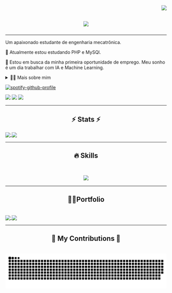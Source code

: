 <img align="right" src="https://visitor-badge.laobi.icu/badge?page_id=LopesGeovane.LopesGeovane" />

<h1 align="center">
    <img src="https://readme-typing-svg.herokuapp.com/?font=Orbitron&color=0082A6FF&size=35&center=true&vCenter=true&width=500&height=70&duration=4000&lines=Hello+World!+👋;+Eu+sou+Geovane!;" />
</h1>

<hr/>

Um apaixonado estudante de engenharia mecatrônica.

🌱 Atualmente estou estudando PHP e MySQl.

🔭 Estou em busca da minha primeira oportunidade de emprego. Meu sonho é um dia trabalhar com IA e Machine Learning.

<details>
  <summary>👨‍💻 Mais sobre mim</summary>
💬 Tenho 24 anos e atualmente moro no Brasil. Faço engenharia mecatrônica no CEFET-MG, onde continuo minha jornada em busca de conhecimento. Possuo conhecimento intermediário em inglês, com experiência em sistemas embarcados e telecomunicações, utilizando habilidades em SQL, Python, PHP, C, C++, Javascript, HTML, CSS e lógica difusa (fuzzy). Além disso, atuo na área de design, com habilidades em CorelDRAW, Photoshop e Illustrator, desenvolvendo competências essenciais como criatividade, comunicação, marketing, capacidade analítica, gestão de comunidades e mídias sociais.

⚡Toco bateria e participei de dois anos de teatro, o que contribuiu significativamente para o desenvolvimento de habilidades importantes como criatividade, comunicação, marketing, capacidade analítica, gestão de comunidades e mídias sociais. \o/
</details>

[![spotify-github-profile](https://spotify-github-profile.vercel.app/api/view?uid=g3rmanbr&cover_image=true&theme=novatorem&show_offline=false&background_color=121212&interchange=true&bar_color=53b14f&bar_color_cover=false)](https://spotify-github-profile.vercel.app/api/view?uid=g3rmanbr&redirect=true)

<div> 
  <a href="https://www.instagram.com/viniciusgeovane/" target="_blank"><img src="https://img.shields.io/badge/-Instagram-%23E4405F?style=for-the-badge&logo=instagram&logoColor=white" target="_blank"></a>
 	<a href = "mailto:geovl450al@gmail.com"><img src="https://img.shields.io/badge/Gmail-D14836?style=for-the-badge&logo=gmail&logoColor=white" target="_blank"></a>
  <a href="https://www.linkedin.com/in/geovane-lopes-3b5713242/" target="_blank"><img src="https://img.shields.io/badge/-LinkedIn-%230077B5?style=for-the-badge&logo=linkedin&logoColor=white" target="_blank"></a> 
</div>

<hr/>

<h2 align="center">⚡ Stats ⚡</h2>


<a href="https://github.com/LopesGeovane/github-readme-stats">
  <img height=200 align="center" src="https://github-readme-stats.vercel.app/api?username=LopesGeovane&show_icons=true&theme=calm_pink&include_all_commits=true&count_private=true" />
</a>
<a href="https://github.com/LopesGeovane/convoychat">
  <img height=200 align="center" src="https://github-readme-stats.vercel.app/api/top-langs?username=LopesGeovane&layout=compact&langs_count=8&card_width=320&show_icons=true&theme=calm_pink&include_all_commits=true&count_private=true" />
</a>

<!-- [![GitHub Streak](https://streak-stats.demolab.com/?user=LopesGeovane)](https://git.io/streak-stats) -->

<hr/>

<h2 align="center">🔥 Skills</h2>
<br/>

<p align="center">
  <a href="https://skillicons.dev">
    <img src="https://skillicons.dev/icons?i=git,mysql,php,js,html,css,py,c,cpp" />
  </a>
</p>

<hr/>

<h2 align="center"> 🐱‍💻Portfolio </h2>
<br/>

<a href="https://github.com/LopesGeovane/github-readme-stats">
  <img align="center" src="https://github-readme-stats.vercel.app/api/pin/?username=LopesGeovane&repo=MeuPortifolio&theme=calm_pink" />
</a>
<a href="https://github.com/LopesGeovane/convoychat">
  <img align="center" src="https://github-readme-stats.vercel.app/api/pin/?username=LopesGeovane&repo=SiteProjetoBateriaWifi&theme=calm_pink" />
</a>

<hr/>

<div align="center">
  <h2>🐍 My Contributions 🐍</h2>
  <br>

  <picture>
  <source media="(prefers-color-scheme: dark)" srcset="https://raw.githubusercontent.com/LopesGeovane/LopesGeovane/output/github-contribution-grid-snake-dark.svg">
  <source media="(prefers-color-scheme: light)" srcset="https://raw.githubusercontent.com/LopesGeovane/LopesGeovane/output/github-contribution-grid-snake.svg">
  <img alt="github contribution grid snake animation" src="https://raw.githubusercontent.com/LopesGeovane/LopesGeovane/output/github-contribution-grid-snake.svg">
  </picture>
  
  <br/><br/><br/>
</div>

